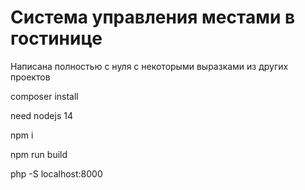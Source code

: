 # Система управления местами в гостинице

Написана полностью с нуля с некоторыми выразками из других проектов

composer install

need nodejs 14

npm i

npm run build

php -S localhost:8000
